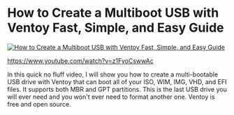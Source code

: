 # How to Create a Multiboot USB with Ventoy Fast, Simple, and Easy Guide

[![How to Create a Multiboot USB with Ventoy Fast, Simple, and Easy Guide](https://img.youtube.com/vi/z1FyoCswwAc/0.jpg)](https://www.youtube.com/watch?v=z1FyoCswwAc "How to Create a Multiboot USB with Ventoy Fast, Simple, and Easy Guide")

https://www.youtube.com/watch?v=z1FyoCswwAc


In this quick no fluff video, I will show you how to create a multi-bootable USB drive with Ventoy that can boot all of your ISO, WIM, IMG, VHD, and EFI files.  It supports both MBR and GPT partitions.   This is the last USB drive you will ever need and you won't ever need to format another one.  Ventoy is free and open source.
